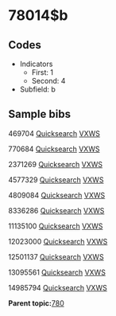 # 78014$b

## Codes

-   Indicators
    -   First: 1
    -   Second: 4
-   Subfield: b

## Sample bibs

469704 [Quicksearch](https://search.library.yale.edu/catalog/469704) [VXWS](http://prodorbis.library.yale.edu:7014/vxws/GetHoldingsService?bibId=469704)

770684 [Quicksearch](https://search.library.yale.edu/catalog/770684) [VXWS](http://prodorbis.library.yale.edu:7014/vxws/GetHoldingsService?bibId=770684)

2371269 [Quicksearch](https://search.library.yale.edu/catalog/2371269) [VXWS](http://prodorbis.library.yale.edu:7014/vxws/GetHoldingsService?bibId=2371269)

4577329 [Quicksearch](https://search.library.yale.edu/catalog/4577329) [VXWS](http://prodorbis.library.yale.edu:7014/vxws/GetHoldingsService?bibId=4577329)

4809084 [Quicksearch](https://search.library.yale.edu/catalog/4809084) [VXWS](http://prodorbis.library.yale.edu:7014/vxws/GetHoldingsService?bibId=4809084)

8336286 [Quicksearch](https://search.library.yale.edu/catalog/8336286) [VXWS](http://prodorbis.library.yale.edu:7014/vxws/GetHoldingsService?bibId=8336286)

11135100 [Quicksearch](https://search.library.yale.edu/catalog/11135100) [VXWS](http://prodorbis.library.yale.edu:7014/vxws/GetHoldingsService?bibId=11135100)

12023000 [Quicksearch](https://search.library.yale.edu/catalog/12023000) [VXWS](http://prodorbis.library.yale.edu:7014/vxws/GetHoldingsService?bibId=12023000)

12501137 [Quicksearch](https://search.library.yale.edu/catalog/12501137) [VXWS](http://prodorbis.library.yale.edu:7014/vxws/GetHoldingsService?bibId=12501137)

13095561 [Quicksearch](https://search.library.yale.edu/catalog/13095561) [VXWS](http://prodorbis.library.yale.edu:7014/vxws/GetHoldingsService?bibId=13095561)

14985794 [Quicksearch](https://search.library.yale.edu/catalog/14985794) [VXWS](http://prodorbis.library.yale.edu:7014/vxws/GetHoldingsService?bibId=14985794)

**Parent topic:**[780](../../tags/780/780.md)


